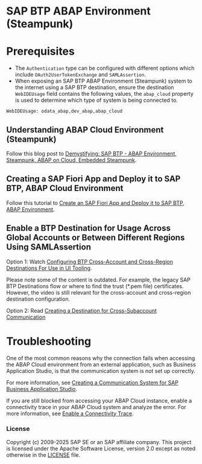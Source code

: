 # SAP BTP ABAP Environment (Steampunk)


# Prerequisites
- The `Authentication` type can be configured with different options which include `OAuth2UserTokenExchange` and `SAMLAssertion`.
- When exposing an SAP BTP ABAP Environment (Steampunk) system to the internet using a SAP BTP destination, ensure the destination `WebIDEUsage` field contains the following values, the `abap_cloud` property is used to determine which type of system is being connected to.
```
WebIDEUsage: odata_abap,dev_abap,abap_cloud
```

## Understanding ABAP Cloud Environment (Steampunk)

Follow this blog post to [Demystifying: SAP BTP - ABAP Environment, Steampunk, ABAP on Cloud, Embedded Steampunk](https://community.sap.com/t5/technology-blog-posts-by-members/demystifying-sap-btp-abap-environment-steampunk-abap-on-cloud-embedded/ba-p/13567772).

## Creating a SAP Fiori App and Deploy it to SAP BTP, ABAP Cloud Environment

Follow this tutorial to [Create an SAP Fiori App and Deploy it to SAP BTP, ABAP Environment](https://developers.sap.com/tutorials/abap-environment-deploy-fiori-elements-ui.html).

## Enable a BTP Destination for Usage Across Global Accounts or Between Different Regions Using SAMLAssertion

Option 1: Watch [Configuring BTP Cross-Account and Cross-Region Destinations For Use in UI Tooling](https://www.youtube.com/watch?v=8ePyQJsmWYA).

Please note some of the content is outdated. For example, the legacy SAP BTP Destinations flow or where to find the trust (*.pem file) certificates. However, the video is still relevant for the cross-account and cross-region destination configuration.

Option 2: Read [Creating a Destination for Cross-Subaccount Communication](https://help.sap.com/docs/btp/sap-business-technology-platform/creating-destination-for-cross-subaccount-communication)

# Troubleshooting

One of the most common reasons why the connection fails when accessing the ABAP Cloud environment from an external application, such as Business Application Studio, is that the communication system is not set up correctly.

For more information, see [Creating a Communication System for SAP Business Application Studio](https://help.sap.com/docs/sap-btp-abap-environment/abap-environment/creating-communication-system-for-sap-business-application-studio).

If you are still blocked from accessing your ABAP Cloud instance, enable a connectivity trace in your ABAP Cloud system and analyze the error. For more information, see [Enable a Connectivity Trace](https://help.sap.com/docs/sap-btp-abap-environment/abap-environment/display-connectivity-trace).

### License
Copyright (c) 2009-2025 SAP SE or an SAP affiliate company. This project is licensed under the Apache Software License, version 2.0 except as noted otherwise in the [LICENSE](../../LICENSES/Apache-2.0.txt) file.

